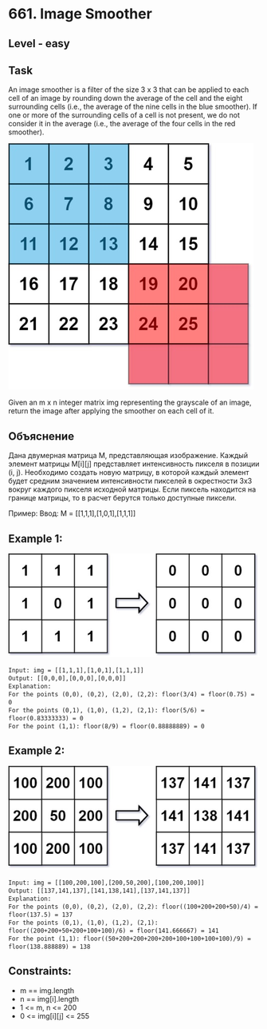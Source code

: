 # 661. Image Smoother


## Level - easy


## Task
An image smoother is a filter of the size 3 x 3 that can be applied to each cell of an image by rounding down the average of the cell and the eight surrounding cells (i.e., the average of the nine cells in the blue smoother). 
If one or more of the surrounding cells of a cell is not present, we do not consider it in the average (i.e., the average of the four cells in the red smoother).

![img.png](img.png)


Given an m x n integer matrix img representing the grayscale of an image, return the image after applying the smoother on each cell of it.


## Объяснение
Дана двумерная матрица M, представляющая изображение. 
Каждый элемент матрицы M[i][j] представляет интенсивность пикселя в позиции (i, j). 
Необходимо создать новую матрицу, в которой каждый элемент будет средним значением интенсивности пикселей в окрестности 3x3 вокруг каждого пикселя исходной матрицы. 
Если пиксель находится на границе матрицы, то в расчет берутся только доступные пиксели.

Пример:
Ввод: M = [[1,1,1],[1,0,1],[1,1,1]]


## Example 1:
![img_1.png](img_1.png)
````
Input: img = [[1,1,1],[1,0,1],[1,1,1]]
Output: [[0,0,0],[0,0,0],[0,0,0]]
Explanation:
For the points (0,0), (0,2), (2,0), (2,2): floor(3/4) = floor(0.75) = 0
For the points (0,1), (1,0), (1,2), (2,1): floor(5/6) = floor(0.83333333) = 0
For the point (1,1): floor(8/9) = floor(0.88888889) = 0
````


## Example 2:
![img_2.png](img_2.png)
````
Input: img = [[100,200,100],[200,50,200],[100,200,100]]
Output: [[137,141,137],[141,138,141],[137,141,137]]
Explanation:
For the points (0,0), (0,2), (2,0), (2,2): floor((100+200+200+50)/4) = floor(137.5) = 137
For the points (0,1), (1,0), (1,2), (2,1): floor((200+200+50+200+100+100)/6) = floor(141.666667) = 141
For the point (1,1): floor((50+200+200+200+200+100+100+100+100)/9) = floor(138.888889) = 138
````


## Constraints:
- m == img.length
- n == img[i].length
- 1 <= m, n <= 200
- 0 <= img[i][j] <= 255